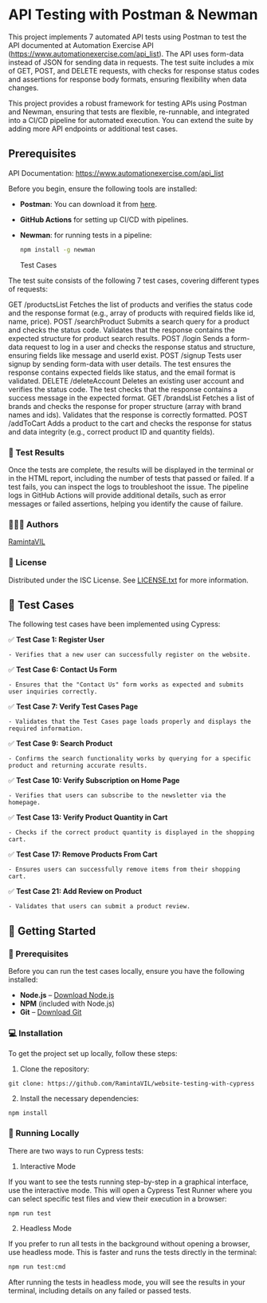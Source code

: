 # API Testing with Postman & Newman

This project implements 7 automated API tests using Postman to test the API documented at Automation Exercise API (https://www.automationexercise.com/api_list). The API uses form-data instead of JSON for sending data in requests. The test suite includes a mix of GET, POST, and DELETE requests, with checks for response status codes and assertions for response body formats, ensuring flexibility when data changes.

This project provides a robust framework for testing APIs using Postman and Newman, ensuring that tests are flexible, re-runnable, and integrated into a CI/CD pipeline for automated execution. You can extend the suite by adding more API endpoints or additional test cases.

## Prerequisites

API Documentation: https://www.automationexercise.com/api_list

Before you begin, ensure the following tools are installed:

-   **Postman**: You can download it from [here](https://www.postman.com/downloads/).
-   **GitHub Actions** for setting up CI/CD with pipelines.
-   **Newman**: for running tests in a pipeline:

    ```bash
    npm install -g newman
    ```

    Test Cases

The test suite consists of the following 7 test cases, covering different types of requests:

GET /productsList
Fetches the list of products and verifies the status code and the response format (e.g., array of products with required fields like id, name, price).
POST /searchProduct
Submits a search query for a product and checks the status code. Validates that the response contains the expected structure for product search results.
POST /login
Sends a form-data request to log in a user and checks the response status and structure, ensuring fields like message and userId exist.
POST /signup
Tests user signup by sending form-data with user details. The test ensures the response contains expected fields like status, and the email format is validated.
DELETE /deleteAccount
Deletes an existing user account and verifies the status code. The test checks that the response contains a success message in the expected format.
GET /brandsList
Fetches a list of brands and checks the response for proper structure (array with brand names and ids). Validates that the response is correctly formatted.
POST /addToCart
Adds a product to the cart and checks the response for status and data integrity (e.g., correct product ID and quantity fields).

### 📝 Test Results

Once the tests are complete, the results will be displayed in the terminal or in the HTML report, including the number of tests that passed or failed. If a test fails, you can inspect the logs to troubleshoot the issue. The pipeline logs in GitHub Actions will provide additional details, such as error messages or failed assertions, helping you identify the cause of failure.

### 🙋🏽‍♀️ Authors

[RamintaVIL](https://github.com/RamintaVIL)

### 📜 License

Distributed under the ISC License. See [LICENSE.txt](./LICENSE.txt) for more information.

## 🧪 Test Cases

The following test cases have been implemented using Cypress:

✅ **Test Case 1: Register User**

    - Verifies that a new user can successfully register on the website.

✅ **Test Case 6: Contact Us Form**

    - Ensures that the "Contact Us" form works as expected and submits user inquiries correctly.

✅ **Test Case 7: Verify Test Cases Page**

    - Validates that the Test Cases page loads properly and displays the required information.

✅ **Test Case 9: Search Product**

    - Confirms the search functionality works by querying for a specific product and returning accurate results.

✅ **Test Case 10: Verify Subscription on Home Page**

    - Verifies that users can subscribe to the newsletter via the homepage.

✅ **Test Case 13: Verify Product Quantity in Cart**

    - Checks if the correct product quantity is displayed in the shopping cart.

✅ **Test Case 17: Remove Products From Cart**

    - Ensures users can successfully remove items from their shopping cart.

✅ **Test Case 21: Add Review on Product**

    - Validates that users can submit a product review.

## 🎯 Getting Started

### 💫 Prerequisites

Before you can run the test cases locally, ensure you have the following installed:

-   **Node.js** – [Download Node.js](https://nodejs.org)
-   **NPM** (included with Node.js)
-   **Git** – [Download Git](https://git-scm.com)

### 💻 Installation

To get the project set up locally, follow these steps:

1. Clone the repository:

```
git clone: https://github.com/RamintaVIL/website-testing-with-cypress
```

2. Install the necessary dependencies:

```
npm install
```

### 💨 Running Locally

There are two ways to run Cypress tests:

1. Interactive Mode

If you want to see the tests running step-by-step in a graphical interface, use the interactive mode. This will open a Cypress Test Runner where you can select specific test files and view their execution in a browser:

```bash
npm run test
```

2. Headless Mode

If you prefer to run all tests in the background without opening a browser, use headless mode. This is faster and runs the tests directly in the terminal:

```bash
npm run test:cmd
```

After running the tests in headless mode, you will see the results in your terminal, including details on any failed or passed tests.
